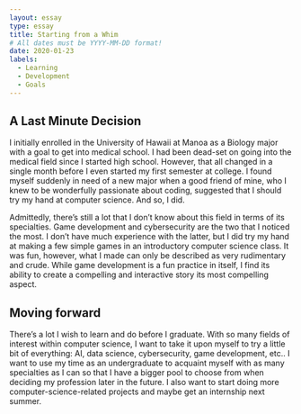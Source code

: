 ```yaml
---
layout: essay
type: essay
title: Starting from a Whim
# All dates must be YYYY-MM-DD format!
date: 2020-01-23
labels:
  - Learning
  - Development
  - Goals
---
```


## A Last Minute Decision
I initially enrolled in the University of Hawaii at Manoa as a Biology major with a goal to get into medical school. I had been dead-set on going into the medical field since I started high school. However, that all changed in a single month before I even started my first semester at college. I found myself suddenly in need of a new major when a good friend of mine, who I knew to be wonderfully passionate about coding, suggested that I should try my hand at computer science. And so, I did. 

Admittedly, there’s still a lot that I don’t know about this field in terms of its specialties. Game development and cybersecurity are the two that I noticed the most. I don’t have much experience with the latter, but I did try my hand at making a few simple games in an introductory computer science class. It was fun, however, what I made can only be described as very rudimentary and crude. While game development is a fun practice in itself, I find its ability to create a compelling and interactive story its most compelling aspect. 

## Moving forward
There’s a lot I wish to learn and do before I graduate. With so many fields of interest within computer science, I want to take it upon myself to try a little bit of everything: AI, data science, cybersecurity, game development, etc.. I want to use my time as an undergraduate to acquaint myself with as many specialties as I can so that I have a bigger pool to choose from when deciding my profession later in the future. I also want to start doing more computer-science-related projects and maybe get an internship next summer. 

